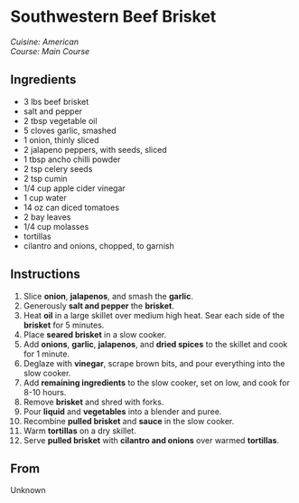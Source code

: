 # Southwestern Beef Brisket

_Cuisine:  American_<br />
_Course:  Main Course_

## Ingredients

- 3 lbs beef brisket
- salt and pepper
- 2 tbsp vegetable oil
- 5 cloves garlic, smashed
- 1 onion, thinly sliced
- 2 jalapeno peppers, with seeds, sliced
- 1 tbsp ancho chilli powder
- 2 tsp celery seeds
- 2 tsp cumin
- 1/4 cup apple cider vinegar
- 1 cup water
- 14 oz can diced tomatoes
- 2 bay leaves
- 1/4 cup molasses
- tortillas
- cilantro and onions, chopped, to garnish

## Instructions

1. Slice **onion**, **jalapenos**, and smash the **garlic**.
1. Generously **salt and pepper** the **brisket**.
1. Heat **oil** in a large skillet over medium high heat.  Sear each side of the **brisket** for 5 minutes.
1. Place **seared brisket** in a slow cooker.
1. Add **onions**, **garlic**, **jalapenos**, and **dried spices** to the skillet and cook for 1 minute.
1. Deglaze with **vinegar**, scrape brown bits, and pour everything into the slow cooker.
1. Add **remaining ingredients** to the slow cooker, set on low, and cook for 8-10 hours.
1. Remove **brisket** and shred with forks.
1. Pour **liquid** and **vegetables** into a blender and puree.
1. Recombine **pulled brisket** and **sauce** in the slow cooker.
1. Warm **tortillas** on a dry skillet.
1. Serve **pulled brisket** with **cilantro and onions** over warmed **tortillas**.

## From

Unknown